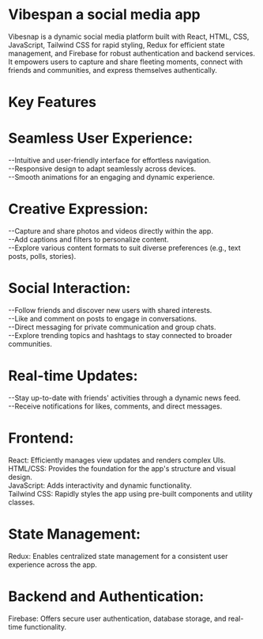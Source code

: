 # Vibespan a social media app

Vibesnap is a dynamic social media platform built with React, HTML, CSS, JavaScript, Tailwind CSS for rapid styling, Redux for efficient state management, and Firebase for robust authentication and backend services. It empowers users to capture and share fleeting moments, connect with friends and communities, and express themselves authentically.

# Key Features

# Seamless User Experience:
--Intuitive and user-friendly interface for effortless navigation.<br>
--Responsive design to adapt seamlessly across devices.<br>
--Smooth animations for an engaging and dynamic experience.<br>

# Creative Expression:
--Capture and share photos and videos directly within the app. <br>
--Add captions and filters to personalize content.<br>
--Explore various content formats to suit diverse preferences (e.g., text posts, polls, stories).<br>

# Social Interaction:
--Follow friends and discover new users with shared interests.<br>
--Like and comment on posts to engage in conversations.<br>
--Direct messaging for private communication and group chats.<br>
--Explore trending topics and hashtags to stay connected to broader communities.<br>

# Real-time Updates:
--Stay up-to-date with friends' activities through a dynamic news feed.<br>
--Receive notifications for likes, comments, and direct messages.<br>

# Frontend:
React: Efficiently manages view updates and renders complex UIs.<br>
HTML/CSS: Provides the foundation for the app's structure and visual design.<br>
JavaScript: Adds interactivity and dynamic functionality.<br>
Tailwind CSS: Rapidly styles the app using pre-built components and utility classes.<br>

# State Management:
Redux: Enables centralized state management for a consistent user experience across the app.

# Backend and Authentication:
Firebase: Offers secure user authentication, database storage, and real-time functionality.
